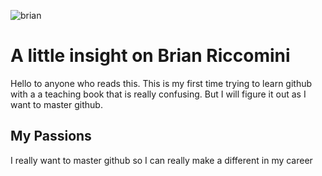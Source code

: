 ![brian](https://github.com/riccbr01/Brians-World/assets/85600646/61292b41-6db6-4ced-8d41-6b87c26bd5f9)
# A little insight on Brian Riccomini
Hello to anyone who reads this. This is my first time trying to learn github with a a teaching book that is really confusing. 
But I will figure it out as I want to master github.

## My Passions
I really want to master github so I can really make a different in my career
